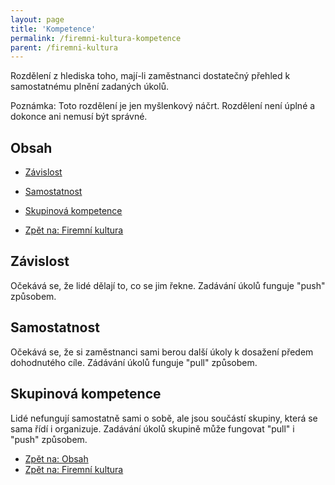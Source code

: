 ```yaml
---
layout: page
title: 'Kompetence'
permalink: /firemni-kultura-kompetence
parent: /firemni-kultura
---
```


Rozdělení z hlediska toho, mají-li zaměstnanci dostatečný přehled k samostatnému plnění zadaných úkolů.

Poznámka: Toto rozdělení je jen myšlenkový náčrt. Rozdělení není úplné a dokonce ani nemusí být správné.

## Obsah

- [Závislost](/firemni-kultura-kompetence#závislost)
- [Samostatnost](/firemni-kultura-kompetence#samostatnost)
- [Skupinová kompetence](/firemni-kultura-kompetence#skupinová-kompetence)

- [Zpět na: Firemní kultura](/firemni-kultura)

## Závislost

Očekává se, že lidé dělají to, co se jim řekne. Zadávání úkolů funguje "push" způsobem.

## Samostatnost

Očekává se, že si zaměstnanci sami berou další úkoly k dosažení předem dohodnutého cíle.
Zádávání úkolů funguje "pull" způsobem.

## Skupinová kompetence

Lidé nefungují samostatně sami o sobě, ale jsou součástí skupiny, která se sama řídí i organizuje.
Zadávání úkolů skupině může fungovat "pull" i "push" způsobem.

- [Zpět na: Obsah](/firemni-kultura-kompetence#obsah)
- [Zpět na: Firemní kultura](/firemni-kultura)
